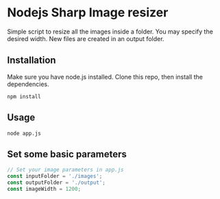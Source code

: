 # Nodejs Sharp Image resizer

Simple script to resize all the images inside a folder. You may specify the desired width. New files are created in an output folder.

## Installation

Make sure you have node.js installed.
Clone this repo, then install the dependencies.

`npm install`

## Usage

`node app.js`

## Set some basic parameters

```js
// Set your image parameters in app.js
const inputFolder = './images';
const outputFolder = './output';
const imageWidth = 1200;
```
